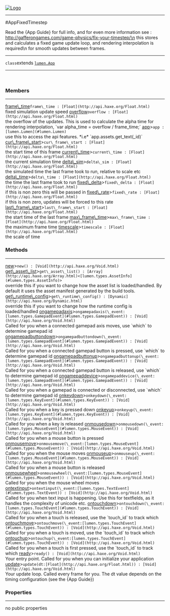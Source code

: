 
[![Logo](../../images/logo.png)](../../api/index.html)

---



#AppFixedTimestep

Read the {App Guide} for full info, and for even more information see : http://gafferongames.com/game-physics/fix-your-timestep/\n    this stores and calculates a fixed game update loop, and rendering interpolation is required\n    for smooth updates between frames.

---

`class`extends <code><span>[lumen.App]()</span></code>
<span class="meta">

</span>


---

&nbsp;
&nbsp;

<h3>Members</h3> <hr/><span class="member apipage">
            <a name="frame_time"><a class="lift" href="#frame_time">frame\_time</a></a><code class="signature apipage">frame\_time : [Float](http://api.haxe.org/Float.html)</code><br/></span>
        <span class="small_desc_flat">fixed simulation update speed</span><span class="member apipage">
            <a name="overflow"><a class="lift" href="#overflow">overflow</a></a><code class="signature apipage">overflow : [Float](http://api.haxe.org/Float.html)</code><br/></span>
        <span class="small_desc_flat">the overflow of the updates. This is used to calculate the alpha time for rendering interpolation, `var alpha_time = overflow / frame_time;`</span><span class="member apipage">
            <a name="app"><a class="lift" href="#app">app</a></a><a title="inherited from lumen.App" class="tooltip inherited">&gt;</a><code class="signature apipage">app : [lumen.Lumen](#lumen.Lumen)</code><br/></span>
        <span class="small_desc_flat">use this to access the api features. *i.e* `app.assets.get_text(_id)`</span><span class="member apipage">
            <a name="cur_frame_start"><a class="lift" href="#cur_frame_start">cur\_frame\_start</a></a><a title="inherited from lumen.App" class="tooltip inherited">&gt;</a><code class="signature apipage">cur\_frame\_start : [Float](http://api.haxe.org/Float.html)</code><br/></span>
        <span class="small_desc_flat">the start time of this frame</span><span class="member apipage">
            <a name="current_time"><a class="lift" href="#current_time">current\_time</a></a><a title="inherited from lumen.App" class="tooltip inherited">&gt;</a><code class="signature apipage">current\_time : [Float](http://api.haxe.org/Float.html)</code><br/></span>
        <span class="small_desc_flat">the current simulation time</span><span class="member apipage">
            <a name="delta_sim"><a class="lift" href="#delta_sim">delta\_sim</a></a><a title="inherited from lumen.App" class="tooltip inherited">&gt;</a><code class="signature apipage">delta\_sim : [Float](http://api.haxe.org/Float.html)</code><br/></span>
        <span class="small_desc_flat">the simulated time the last frame took to run, relative to scale etc</span><span class="member apipage">
            <a name="delta_time"><a class="lift" href="#delta_time">delta\_time</a></a><a title="inherited from lumen.App" class="tooltip inherited">&gt;</a><code class="signature apipage">delta\_time : [Float](http://api.haxe.org/Float.html)</code><br/></span>
        <span class="small_desc_flat">the time the last frame took to run</span><span class="member apipage">
            <a name="fixed_delta"><a class="lift" href="#fixed_delta">fixed\_delta</a></a><a title="inherited from lumen.App" class="tooltip inherited">&gt;</a><code class="signature apipage">fixed\_delta : [Float](http://api.haxe.org/Float.html)</code><br/></span>
        <span class="small_desc_flat">if this is non zero this will be passed in</span><span class="member apipage">
            <a name="fixed_rate"><a class="lift" href="#fixed_rate">fixed\_rate</a></a><a title="inherited from lumen.App" class="tooltip inherited">&gt;</a><code class="signature apipage">fixed\_rate : [Float](http://api.haxe.org/Float.html)</code><br/></span>
        <span class="small_desc_flat">if this is non zero, updates will be forced to this rate</span><span class="member apipage">
            <a name="last_frame_start"><a class="lift" href="#last_frame_start">last\_frame\_start</a></a><a title="inherited from lumen.App" class="tooltip inherited">&gt;</a><code class="signature apipage">last\_frame\_start : [Float](http://api.haxe.org/Float.html)</code><br/></span>
        <span class="small_desc_flat">the start time of the last frame</span><span class="member apipage">
            <a name="max_frame_time"><a class="lift" href="#max_frame_time">max\_frame\_time</a></a><a title="inherited from lumen.App" class="tooltip inherited">&gt;</a><code class="signature apipage">max\_frame\_time : [Float](http://api.haxe.org/Float.html)</code><br/></span>
        <span class="small_desc_flat">the maximum frame time</span><span class="member apipage">
            <a name="timescale"><a class="lift" href="#timescale">timescale</a></a><a title="inherited from lumen.App" class="tooltip inherited">&gt;</a><code class="signature apipage">timescale : [Float](http://api.haxe.org/Float.html)</code><br/></span>
        <span class="small_desc_flat">the scale of time</span>

<h3>Methods</h3> <hr/><span class="method apipage">
            <a name="new"><a class="lift" href="#new">new</a></a><a title="inherited from lumen.App" class="tooltip inherited">&gt;</a><code class="signature apipage">new() : [Void](http://api.haxe.org/Void.html)</code><br/><span class="small_desc_flat"></span>
        </span>
    <span class="method apipage">
            <a name="get_asset_list"><a class="lift" href="#get_asset_list">get\_asset\_list</a></a><a title="inherited from lumen.App" class="tooltip inherited">&gt;</a><code class="signature apipage">get\_asset\_list() : [Array](http://api.haxe.org/Array.html)&lt;[lumen.types.AssetInfo](#lumen.types.AssetInfo)&gt;</code><br/><span class="small_desc_flat">override this if you want to change how the asset list is loaded/handled. By default it uses the asset manifest generated by the build tools.</span>
        </span>
    <span class="method apipage">
            <a name="get_runtime_config"><a class="lift" href="#get_runtime_config">get\_runtime\_config</a></a><a title="inherited from lumen.App" class="tooltip inherited">&gt;</a><code class="signature apipage">get\_runtime\_config() : [Dynamic](http://api.haxe.org/Dynamic.html)</code><br/><span class="small_desc_flat">override this if you want to change how the runtime config is loaded/handled</span>
        </span>
    <span class="method apipage">
            <a name="ongamepadaxis"><a class="lift" href="#ongamepadaxis">ongamepadaxis</a></a><a title="inherited from lumen.App" class="tooltip inherited">&gt;</a><code class="signature apipage">ongamepadaxis(\_event:<span>[lumen.types.GamepadEvent](#lumen.types.GamepadEvent)</span>) : [Void](http://api.haxe.org/Void.html)</code><br/><span class="small_desc_flat">Called for you when a connected gamepad axis moves, use `which` to determine gamepad id</span>
        </span>
    <span class="method apipage">
            <a name="ongamepadbuttondown"><a class="lift" href="#ongamepadbuttondown">ongamepadbuttondown</a></a><a title="inherited from lumen.App" class="tooltip inherited">&gt;</a><code class="signature apipage">ongamepadbuttondown(\_event:<span>[lumen.types.GamepadEvent](#lumen.types.GamepadEvent)</span>) : [Void](http://api.haxe.org/Void.html)</code><br/><span class="small_desc_flat">Called for you when a connected gamepad button is pressed, use `which` to determine gamepad id</span>
        </span>
    <span class="method apipage">
            <a name="ongamepadbuttonup"><a class="lift" href="#ongamepadbuttonup">ongamepadbuttonup</a></a><a title="inherited from lumen.App" class="tooltip inherited">&gt;</a><code class="signature apipage">ongamepadbuttonup(\_event:<span>[lumen.types.GamepadEvent](#lumen.types.GamepadEvent)</span>) : [Void](http://api.haxe.org/Void.html)</code><br/><span class="small_desc_flat">Called for you when a connected gamepad button is released, use `which` to determine gamepad id</span>
        </span>
    <span class="method apipage">
            <a name="ongamepaddevice"><a class="lift" href="#ongamepaddevice">ongamepaddevice</a></a><a title="inherited from lumen.App" class="tooltip inherited">&gt;</a><code class="signature apipage">ongamepaddevice(\_event:<span>[lumen.types.GamepadEvent](#lumen.types.GamepadEvent)</span>) : [Void](http://api.haxe.org/Void.html)</code><br/><span class="small_desc_flat">Called for you when a gamepad is connected or disconnected, use `which` to determine gamepad id</span>
        </span>
    <span class="method apipage">
            <a name="onkeydown"><a class="lift" href="#onkeydown">onkeydown</a></a><a title="inherited from lumen.App" class="tooltip inherited">&gt;</a><code class="signature apipage">onkeydown(\_event:<span>[lumen.types.KeyEvent](#lumen.types.KeyEvent)</span>) : [Void](http://api.haxe.org/Void.html)</code><br/><span class="small_desc_flat">Called for you when a key is pressed down</span>
        </span>
    <span class="method apipage">
            <a name="onkeyup"><a class="lift" href="#onkeyup">onkeyup</a></a><a title="inherited from lumen.App" class="tooltip inherited">&gt;</a><code class="signature apipage">onkeyup(\_event:<span>[lumen.types.KeyEvent](#lumen.types.KeyEvent)</span>) : [Void](http://api.haxe.org/Void.html)</code><br/><span class="small_desc_flat">Called for you when a key is released</span>
        </span>
    <span class="method apipage">
            <a name="onmousedown"><a class="lift" href="#onmousedown">onmousedown</a></a><a title="inherited from lumen.App" class="tooltip inherited">&gt;</a><code class="signature apipage">onmousedown(\_event:<span>[lumen.types.MouseEvent](#lumen.types.MouseEvent)</span>) : [Void](http://api.haxe.org/Void.html)</code><br/><span class="small_desc_flat">Called for you when a mouse button is pressed</span>
        </span>
    <span class="method apipage">
            <a name="onmousemove"><a class="lift" href="#onmousemove">onmousemove</a></a><a title="inherited from lumen.App" class="tooltip inherited">&gt;</a><code class="signature apipage">onmousemove(\_event:<span>[lumen.types.MouseEvent](#lumen.types.MouseEvent)</span>) : [Void](http://api.haxe.org/Void.html)</code><br/><span class="small_desc_flat">Called for you when the mouse moves</span>
        </span>
    <span class="method apipage">
            <a name="onmouseup"><a class="lift" href="#onmouseup">onmouseup</a></a><a title="inherited from lumen.App" class="tooltip inherited">&gt;</a><code class="signature apipage">onmouseup(\_event:<span>[lumen.types.MouseEvent](#lumen.types.MouseEvent)</span>) : [Void](http://api.haxe.org/Void.html)</code><br/><span class="small_desc_flat">Called for you when a mouse button is released</span>
        </span>
    <span class="method apipage">
            <a name="onmousewheel"><a class="lift" href="#onmousewheel">onmousewheel</a></a><a title="inherited from lumen.App" class="tooltip inherited">&gt;</a><code class="signature apipage">onmousewheel(\_event:<span>[lumen.types.MouseEvent](#lumen.types.MouseEvent)</span>) : [Void](http://api.haxe.org/Void.html)</code><br/><span class="small_desc_flat">Called for you when the mouse wheel moves</span>
        </span>
    <span class="method apipage">
            <a name="ontextinput"><a class="lift" href="#ontextinput">ontextinput</a></a><a title="inherited from lumen.App" class="tooltip inherited">&gt;</a><code class="signature apipage">ontextinput(\_event:<span>[lumen.types.TextEvent](#lumen.types.TextEvent)</span>) : [Void](http://api.haxe.org/Void.html)</code><br/><span class="small_desc_flat">Called for you when text input is happening. Use this for textfields, as it handles the complexity of unicode etc.</span>
        </span>
    <span class="method apipage">
            <a name="ontouchdown"><a class="lift" href="#ontouchdown">ontouchdown</a></a><a title="inherited from lumen.App" class="tooltip inherited">&gt;</a><code class="signature apipage">ontouchdown(\_event:<span>[lumen.types.TouchEvent](#lumen.types.TouchEvent)</span>) : [Void](http://api.haxe.org/Void.html)</code><br/><span class="small_desc_flat">Called for you when a touch is released, use the `touch_id` to track which</span>
        </span>
    <span class="method apipage">
            <a name="ontouchmove"><a class="lift" href="#ontouchmove">ontouchmove</a></a><a title="inherited from lumen.App" class="tooltip inherited">&gt;</a><code class="signature apipage">ontouchmove(\_event:<span>[lumen.types.TouchEvent](#lumen.types.TouchEvent)</span>) : [Void](http://api.haxe.org/Void.html)</code><br/><span class="small_desc_flat">Called for you when a touch is moved, use the `touch_id` to track which</span>
        </span>
    <span class="method apipage">
            <a name="ontouchup"><a class="lift" href="#ontouchup">ontouchup</a></a><a title="inherited from lumen.App" class="tooltip inherited">&gt;</a><code class="signature apipage">ontouchup(\_event:<span>[lumen.types.TouchEvent](#lumen.types.TouchEvent)</span>) : [Void](http://api.haxe.org/Void.html)</code><br/><span class="small_desc_flat">Called for you when a touch is first pressed, use the `touch_id` to track which</span>
        </span>
    <span class="method apipage">
            <a name="ready"><a class="lift" href="#ready">ready</a></a><a title="inherited from lumen.App" class="tooltip inherited">&gt;</a><code class="signature apipage">ready() : [Void](http://api.haxe.org/Void.html)</code><br/><span class="small_desc_flat">Your entry point. Called for you when you can initialize your application</span>
        </span>
    <span class="method apipage">
            <a name="update"><a class="lift" href="#update">update</a></a><a title="inherited from lumen.App" class="tooltip inherited">&gt;</a><code class="signature apipage">update(dt:<span>[Float](http://api.haxe.org/Float.html)</span>) : [Void](http://api.haxe.org/Void.html)</code><br/><span class="small_desc_flat">Your update loop. Called every frame for you. The dt value depends on the timing configuration (see the {App Guide})</span>
        </span>
    

<h3>Properties</h3> <hr/>no public properties

&nbsp;
&nbsp;
&nbsp;